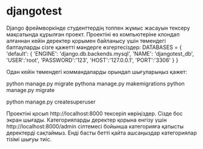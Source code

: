 # djangotest
Django фреймворкінде студенттердің топпен жұмыс жасауын тексеру мақсатында құрылған проект. 
Проектіні өз компьютеріне клондап алғаннан кейін деректер қорымен байланысу үшін төмендегі баптауларды сізге қажетті
мәндерге өзгертесіздер:
DATABASES = {
    'default': {
        'ENGINE': 'django.db.backends.mysql',
        'NAME': 'djangotest_db',
        'USER':'root',
        'PASSWORD':'123',
        'HOST':'127.0.0.1',
        'PORT':'3306'
    }
}

Одан кейін төмендегі коммандаларды орындап шығуларыңыз қажет:

python manage.py migrate
pythona manage.py makemigrations
python manage.py migrate

python manage.py createsuperuser

Проектіні қосып http://localhost:8000 тексеріп көріңіздер. Сізде бос экран шығады. Категорияларды деректер қорына енгізу үшін 
http://localhost:8000/admin сілтемесі бойынша категорияға қатысты деректерді сақтаймыз. Енді басты бетті қайта ашсаңыздар 
категориялар тізімі шығуы тиіс.
